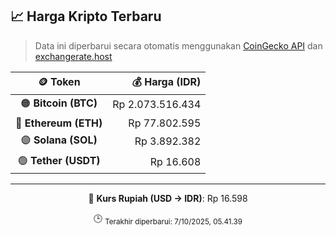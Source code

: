 

<!-- HARGA_KRIPTO -->
## 📈 Harga Kripto Terbaru

> Data ini diperbarui secara otomatis menggunakan [CoinGecko API](https://www.coingecko.com/) dan [exchangerate.host](https://exchangerate.host/)

<div align="center">

| 🪙 Token | 💰 Harga (IDR) |
|:------:|---------------:|
| 🟠 **Bitcoin (BTC)**   | Rp 2.073.516.434 |
| 🔵 **Ethereum (ETH)**  | Rp 77.802.595 |
| 🟣 **Solana (SOL)**    | Rp 3.892.382 |
| 🟢 **Tether (USDT)**   | Rp 16.608 |

---

💱 **Kurs Rupiah (USD → IDR)**: Rp 16.598

🕒 <sub>Terakhir diperbarui: 7/10/2025, 05.41.39</sub>

</div>
<!-- /HARGA_KRIPTO -->